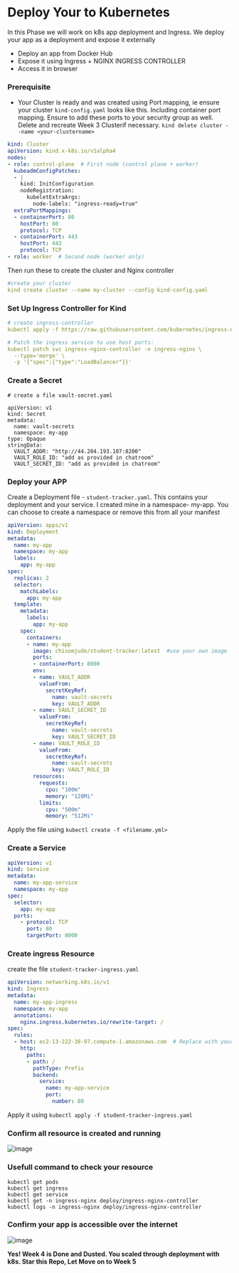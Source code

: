 # Deploy Your to Kubernetes 
In this Phase we will work on k8s app deployment and  Ingress. We deploy your app as a deployment and expose it externally

- Deploy an app from Docker Hub
- Expose it using Ingress + NGINX INGRESS CONTROLLER
- Access it in browser


### Prerequisite
- Your Cluster is ready and was created using Port mapping, ie ensure your cluster `kind-config.yaml` looks like this. Including container port mapping. Ensure to add these ports to your security group as well. Delete and recreate Week 3 Clusterif necessary. `kind delete cluster --name <your-clustername>`

```yml
kind: Cluster
apiVersion: kind.x-k8s.io/v1alpha4
nodes:
- role: control-plane  # First node (control plane + worker)
  kubeadmConfigPatches:
  - |
    kind: InitConfiguration
    nodeRegistration:
      kubeletExtraArgs:
        node-labels: "ingress-ready=true"
  extraPortMappings:
  - containerPort: 80
    hostPort: 80
    protocol: TCP
  - containerPort: 443
    hostPort: 443
    protocol: TCP
- role: worker  # Second node (worker only)
```

Then run these to create the cluster and Nginx controller

```yml
#create your cluster
kind create cluster --name my-cluster --config kind-config.yaml

```


### Set Up Ingress Controller for Kind

```yml
# create ingress-controller
kubectl apply -f https://raw.githubusercontent.com/kubernetes/ingress-nginx/main/deploy/static/provider/kind/deploy.yaml

# Patch the ingress service to use host ports:
kubectl patch svc ingress-nginx-controller -n ingress-nginx \
  --type='merge' \
  -p '{"spec":{"type":"LoadBalancer"}}'

```

### Create  a Secret

```
# create a file vault-secret.yaml

apiVersion: v1
kind: Secret
metadata:
  name: vault-secrets
  namespace: my-app
type: Opaque
stringData:
  VAULT_ADDR: "http://44.204.193.107:8200"
  VAULT_ROLE_ID: "add as provided in chatroom"
  VAULT_SECRET_ID: "add as provided in chatroom"
```

### Deploy your APP

Create a Deployment file - `student-tracker.yaml`. This contains your deployment and your service. I created mine in  a namespace- my-app. You can choose to create a namespace or remove this from all your manifest

```yml
apiVersion: apps/v1
kind: Deployment
metadata:
  name: my-app
  namespace: my-app
  labels:
    app: my-app
spec:
  replicas: 2
  selector:
    matchLabels:
      app: my-app
  template:
    metadata:
      labels:
        app: my-app
    spec:
      containers:
      - name: my-app
        image: chisomjude/student-tracker:latest  #use your own image
        ports:
        - containerPort: 8000
        env:
        - name: VAULT_ADDR
          valueFrom:
            secretKeyRef:
              name: vault-secrets
              key: VAULT_ADDR
        - name: VAULT_SECRET_ID
          valueFrom:
            secretKeyRef:
              name: vault-secrets
              key: VAULT_SECRET_ID
        - name: VAULT_ROLE_ID
          valueFrom:
            secretKeyRef:
              name: vault-secrets
              key: VAULT_ROLE_ID
        resources:
          requests:
            cpu: "100m"
            memory: "128Mi"
          limits:
            cpu: "500m"
            memory: "512Mi"

```

Apply the file using `kubectl create -f <filename.yml>`



### Create a Service 

```yml
apiVersion: v1
kind: Service
metadata:
  name: my-app-service
  namespace: my-app
spec:
  selector:
    app: my-app
  ports:
    - protocol: TCP
      port: 80
      targetPort: 8000

```

### Create ingress Resource
create the file  `student-tracker-ingress.yaml`

```yml
apiVersion: networking.k8s.io/v1
kind: Ingress
metadata:
  name: my-app-ingress
  namespace: my-app
  annotations:
    nginx.ingress.kubernetes.io/rewrite-target: /
spec:
  rules:
  - host: ec2-13-222-38-97.compute-1.amazonaws.com  # Replace with your EC2's public DNS 
    http:
      paths:
      - path: /
        pathType: Prefix
        backend:
          service:
            name: my-app-service
            port:
              number: 80
```

Apply it using `kubectl apply -f student-tracker-ingress.yaml`


### Confirm all resource is created and running

![image](https://github.com/user-attachments/assets/191d257e-a325-499b-9155-93dcf1f874c5)


### Usefull command to check your resource

```
kubectl get pods
kubectl get ingress
kubectl get service
kubectl get -n ingress-nginx deploy/ingress-nginx-controller
kubectl logs -n ingress-nginx deploy/ingress-nginx-controller

```

### Confirm your app is accessible over the internet

![image](https://github.com/user-attachments/assets/f4a9ebf1-9341-47b2-b883-0e6533514de3)

**Yes! Week 4 is Done and Dusted. You scaled through deployment with k8s. Star this Repo, Let Move on to Week 5**

